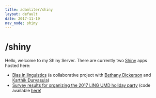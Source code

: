 ```yaml
---
title: adamliter/shiny
layout: default
date: 2017-11-19
nav_node: shiny
---
```


# /shiny

Hello, welcome to my Shiny Server. There are currently
two [Shiny][shiny] apps hosted here:

- [Bias in linguistics][biasinlinguistics] (a collaborative project with
  [Bethany Dickerson][bethany] and [Karthik Durvasula][karthik])
- [Survey results for organizing the 2017 LING UMD holiday party][2017lingholidaypartysurvey]
  (code available [here][2017lingholidaypartysurvey-code])

[shiny]: https://shiny.rstudio.com/

[biasinlinguistics]: https://biasinlinguistics.org
[bethany]: https://bethanyid.wordpress.com/
[karthik]: https://msu.edu/~durvasul/Hello.html

[2017lingholidaypartysurvey]: https://shiny.adamliter.org/2017lingholidaypartysurveyresults/
[2017lingholidaypartysurvey-code]: https://github.com/adamliter/ling-2017-holiday-party-survey-results
